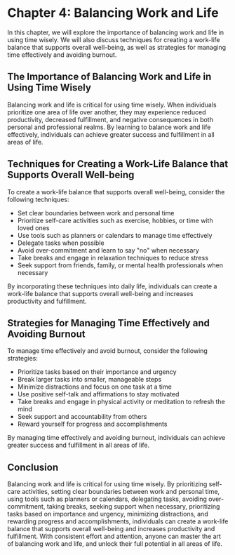 Chapter 4: Balancing Work and Life
==================================

In this chapter, we will explore the importance of balancing work and life in using time wisely. We will also discuss techniques for creating a work-life balance that supports overall well-being, as well as strategies for managing time effectively and avoiding burnout.

The Importance of Balancing Work and Life in Using Time Wisely
--------------------------------------------------------------

Balancing work and life is critical for using time wisely. When individuals prioritize one area of life over another, they may experience reduced productivity, decreased fulfillment, and negative consequences in both personal and professional realms. By learning to balance work and life effectively, individuals can achieve greater success and fulfillment in all areas of life.

Techniques for Creating a Work-Life Balance that Supports Overall Well-being
----------------------------------------------------------------------------

To create a work-life balance that supports overall well-being, consider the following techniques:

* Set clear boundaries between work and personal time
* Prioritize self-care activities such as exercise, hobbies, or time with loved ones
* Use tools such as planners or calendars to manage time effectively
* Delegate tasks when possible
* Avoid over-commitment and learn to say "no" when necessary
* Take breaks and engage in relaxation techniques to reduce stress
* Seek support from friends, family, or mental health professionals when necessary

By incorporating these techniques into daily life, individuals can create a work-life balance that supports overall well-being and increases productivity and fulfillment.

Strategies for Managing Time Effectively and Avoiding Burnout
-------------------------------------------------------------

To manage time effectively and avoid burnout, consider the following strategies:

* Prioritize tasks based on their importance and urgency
* Break larger tasks into smaller, manageable steps
* Minimize distractions and focus on one task at a time
* Use positive self-talk and affirmations to stay motivated
* Take breaks and engage in physical activity or meditation to refresh the mind
* Seek support and accountability from others
* Reward yourself for progress and accomplishments

By managing time effectively and avoiding burnout, individuals can achieve greater success and fulfillment in all areas of life.

Conclusion
----------

Balancing work and life is critical for using time wisely. By prioritizing self-care activities, setting clear boundaries between work and personal time, using tools such as planners or calendars, delegating tasks, avoiding over-commitment, taking breaks, seeking support when necessary, prioritizing tasks based on importance and urgency, minimizing distractions, and rewarding progress and accomplishments, individuals can create a work-life balance that supports overall well-being and increases productivity and fulfillment. With consistent effort and attention, anyone can master the art of balancing work and life, and unlock their full potential in all areas of life.
